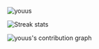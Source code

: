 ![youus](https://user-images.githubusercontent.com/34266177/160137202-dfa49f77-eb98-46b9-97a3-12e1acf80cdb.png)




<!--
**youuss/youuss** is a ✨ _special_ ✨ repository because its `README.md` (this file) appears on your GitHub profile.

Here are some ideas to get you started:


-->
<!-- ![youus's GitHub stats](https://github-readme-stats.vercel.app/api?username=youuss&theme=cobalt2&show_icons=true) -->
![Streak stats](https://github-readme-streak-stats.herokuapp.com/?user=youuss&show_icons=true&theme=tokyonight)

![youus's contribution graph](https://activity-graph.herokuapp.com/graph?username=youuss&theme=redical)
